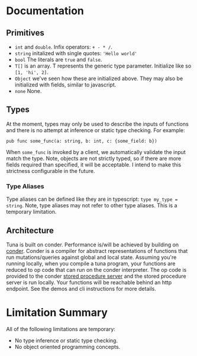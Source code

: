 # Documentation

## Primitives

- `int` and `double`. Infix operators: `+ - * /`.
- `string` initalized with single quotes: `'Hello world'`
- `bool` The literals are `true` and `false`.
- `T[]` is an array. T represents the generic type parameter. Initialize like so `[1, 'hi', 2]`.
- `Object` we've seen how these are initialized above. They may also be initialized with fields, similar to javascript.
- `none` None.


## Types

At the moment, types may only be used to describe the inputs of functions and there is no attempt at inference or static type checking.
For example:
```
pub func some_func(a: string, b: int, c: {some_field: b})
```

When `some_func` is invoked by a client, we automatically validate the input match the type. Note, objects are not strictly typed, so if there are more fields required than specified, it will be acceptable. I intend to make this strictness configurable in the future.

### Type Aliases

Type aliases can be defined like they are in typescript: `type my_type = string`.
Note, type aliases may not refer to other type aliases. This is a temporary limitation.

## Architecture
Tuna is built on conder. Performance is/will be achieved by building on [conder](https://github.com/Conder-Systems/conder). Conder is a compiler for abstract representations of functions that run mutations/queries against global and local state. Assuming you're running locally, when you compile a tuna program, your functions are reduced to op code that can run on the conder interpreter. The op code is provided to the conder [stored procedure server](https://hub.docker.com/r/condersystems/sps/tags?page=1&ordering=last_updated) and the stored procedure server is run locally. Your functions will be reachable behind an http endpoint. See the demos and cli instructions for more details. 


# Limitation Summary
All of the following limitations are temporary:
- No type inference or static type checking.
- No object oriented programming concepts.


